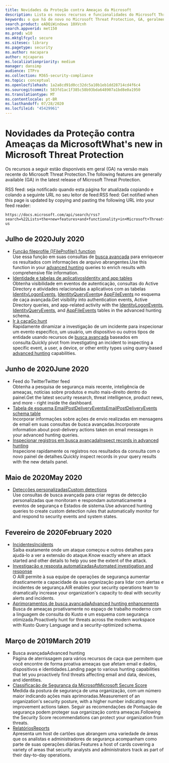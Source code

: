 ```yaml
---
title: Novidades da Proteção contra Ameaças da Microsoft
description: Lista os novos recursos e funcionalidades do Microsoft Threat Protection
keywords: o que há de novo no Microsoft Threat Protection, GA, geralmente disponível, recursos, disponível, novo
search.product: eADQiWindows 10XVcnh
search.appverid: met150
ms.prod: w10
ms.mktglfcycl: secure
ms.sitesec: library
ms.pagetype: security
ms.author: macapara
author: mjcaparas
ms.localizationpriority: medium
manager: dansimp
audience: ITPro
ms.collection: M365-security-compliance
ms.topic: conceptual
ms.openlocfilehash: 1a2a8cd91d0cc32dc5a10b1eb1dd28714cd4f6c4
ms.sourcegitcommit: 583fd1ac1f385c58b93bda648907a1bd8e0a1950
ms.translationtype: MT
ms.contentlocale: pt-BR
ms.lasthandoff: 07/28/2020
ms.locfileid: "45429961"
---
```

# <a name="whats-new-in-microsoft-threat-protection"></a><span data-ttu-id="78352-104">Novidades da Proteção contra Ameaças da Microsoft</span><span class="sxs-lookup"><span data-stu-id="78352-104">What's new in Microsoft Threat Protection</span></span>

<span data-ttu-id="78352-105">Os recursos a seguir estão disponíveis em geral (GA) na versão mais recente do Microsoft Threat Protection.</span><span class="sxs-lookup"><span data-stu-id="78352-105">The following features are generally available (GA) in the latest release of Microsoft Threat Protection.</span></span>

<span data-ttu-id="78352-106">RSS feed: seja notificado quando esta página for atualizada copiando e colando a seguinte URL no seu leitor de feed:</span><span class="sxs-lookup"><span data-stu-id="78352-106">RSS feed: Get notified when this page is updated by copying and pasting the following URL into your feed reader:</span></span>
```http
https://docs.microsoft.com/api/search/rss?search=%22Lists+the+new+features+and+functionality+in+Microsoft+Threat+Protection%22&locale=en-us
```
## <a name="july-2020"></a><span data-ttu-id="78352-107">Julho de 2020</span><span class="sxs-lookup"><span data-stu-id="78352-107">July 2020</span></span>
- [<span data-ttu-id="78352-108">Função fileprofile ()</span><span class="sxs-lookup"><span data-stu-id="78352-108">FileProfile() function</span></span>](advanced-hunting-fileprofile-function.md) <br> <span data-ttu-id="78352-109">Use essa função em suas consultas de [busca avançada](advanced-hunting-overview.md) para enriquecer os resultados com informações de arquivo abrangentes.</span><span class="sxs-lookup"><span data-stu-id="78352-109">Use this function in your [advanced hunting](advanced-hunting-overview.md) queries to enrich results with comprehensive file information.</span></span>
- [<span data-ttu-id="78352-110">Identidade e tabelas de aplicativos</span><span class="sxs-lookup"><span data-stu-id="78352-110">Identity and app tables</span></span>](advanced-hunting-schema-tables.md)<br> <span data-ttu-id="78352-111">Obtenha visibilidade em eventos de autenticação, consultas do Active Directory e atividades relacionadas a aplicativos com as tabelas [IdentityLogonEvents](advanced-hunting-identitylogonevents-table.md), [IdentityQueryEvents](advanced-hunting-identityqueryevents-table.md)e [AppFileEvents](advanced-hunting-appfileevents-table.md) no esquema de caça avançada.</span><span class="sxs-lookup"><span data-stu-id="78352-111">Get visibility into authentication events, Active Directory queries, and app-related activity with the [IdentityLogonEvents](advanced-hunting-identitylogonevents-table.md), [IdentityQueryEvents](advanced-hunting-identityqueryevents-table.md), and [AppFileEvents](advanced-hunting-appfileevents-table.md) tables in the advanced hunting schema.</span></span>
- [<span data-ttu-id="78352-112">Ir à caça</span><span class="sxs-lookup"><span data-stu-id="78352-112">Go hunt</span></span>](advanced-hunting-go-hunt.md)<br> <span data-ttu-id="78352-113">Rapidamente dinamizar a investigação de um incidente para inspecionar um evento específico, um usuário, um dispositivo ou outros tipos de entidade usando recursos de [busca avançada](advanced-hunting-overview.md) baseados em consulta.</span><span class="sxs-lookup"><span data-stu-id="78352-113">Quickly pivot from investigating an incident to inspecting a specific event, a user, a device, or other entity types using query-based [advanced hunting](advanced-hunting-overview.md) capabilities.</span></span>

## <a name="june-2020"></a><span data-ttu-id="78352-114">Junho de 2020</span><span class="sxs-lookup"><span data-stu-id="78352-114">June 2020</span></span>
- <span data-ttu-id="78352-115">Feed do Twitter</span><span class="sxs-lookup"><span data-stu-id="78352-115">Twitter feed</span></span> <br> <span data-ttu-id="78352-116">Obtenha a pesquisa de segurança mais recente, inteligência de ameaças, notícias sobre produtos e muito mais-direito dentro do painel.</span><span class="sxs-lookup"><span data-stu-id="78352-116">Get the latest security research, threat intelligence, product news, and more - right inside the dashboard.</span></span>
- [<span data-ttu-id="78352-117">Tabela de esquema EmailPostDeliveryEvents</span><span class="sxs-lookup"><span data-stu-id="78352-117">EmailPostDeliveryEvents schema table</span></span>](advanced-hunting-emailpostdeliveryevents-table.md) <br> <span data-ttu-id="78352-118">Incorporar informações sobre ações de envio realizadas em mensagens de email em suas consultas de busca avançadas.</span><span class="sxs-lookup"><span data-stu-id="78352-118">Incorporate information about post-delivery actions taken on email messages in your advanced hunting queries.</span></span>
- [<span data-ttu-id="78352-119">Inspecionar registros em busca avançada</span><span class="sxs-lookup"><span data-stu-id="78352-119">Inspect records in advanced hunting</span></span>](advanced-hunting-query-results.md#drill-down-from-query-results) <br> <span data-ttu-id="78352-120">Inspecione rapidamente os registros nos resultados da consulta com o novo painel de detalhes.</span><span class="sxs-lookup"><span data-stu-id="78352-120">Quickly inspect records in your query results with the new details panel.</span></span>

## <a name="may-2020"></a><span data-ttu-id="78352-121">Maio de 2020</span><span class="sxs-lookup"><span data-stu-id="78352-121">May 2020</span></span>
- [<span data-ttu-id="78352-122">Detecções personalizadas</span><span class="sxs-lookup"><span data-stu-id="78352-122">Custom detections</span></span>](custom-detections-overview.md) <br> <span data-ttu-id="78352-123">Use consultas de busca avançada para criar regras de detecção personalizadas que monitoram e respondam automaticamente a eventos de segurança e Estados de sistema.</span><span class="sxs-lookup"><span data-stu-id="78352-123">Use advanced hunting queries to create custom detection rules that automatically monitor for and respond to security events and system states.</span></span>

## <a name="february-2020"></a><span data-ttu-id="78352-124">Fevereiro de 2020</span><span class="sxs-lookup"><span data-stu-id="78352-124">February 2020</span></span>
- [<span data-ttu-id="78352-125">Incidentes</span><span class="sxs-lookup"><span data-stu-id="78352-125">Incidents</span></span>](incidents-overview.md) <br> <span data-ttu-id="78352-126">Saiba exatamente onde um ataque começou e outros detalhes para ajudá-lo a ver a extensão do ataque.</span><span class="sxs-lookup"><span data-stu-id="78352-126">Know exactly where an attack started and other details to help you see the extent of the attack.</span></span>
- [<span data-ttu-id="78352-127">Investigação e resposta automatizadas</span><span class="sxs-lookup"><span data-stu-id="78352-127">Automated investigation and response</span></span>](mtp-autoir.md) <br> <span data-ttu-id="78352-128">O AIR permite à sua equipe de operações de segurança aumentar drasticamente a capacidade da sua organização para lidar com alertas e incidentes de segurança.</span><span class="sxs-lookup"><span data-stu-id="78352-128">AIR enables your security operations team to dramatically increase your organization's capacity to deal with security alerts and incidents.</span></span>
- [<span data-ttu-id="78352-129">Aprimoramentos de busca avançada</span><span class="sxs-lookup"><span data-stu-id="78352-129">Advanced hunting enhancements</span></span>](advanced-hunting-overview.md) <br> <span data-ttu-id="78352-130">Busca de ameaças proativamente no espaço de trabalho moderno com a linguagem de consulta do Kusto e um esquema com segurança otimizada.</span><span class="sxs-lookup"><span data-stu-id="78352-130">Proactively hunt for threats across the modern workspace with Kusto Query Language and a security-optimized schema.</span></span>

## <a name="march-2019"></a><span data-ttu-id="78352-131">Março de 2019</span><span class="sxs-lookup"><span data-stu-id="78352-131">March 2019</span></span>
- <span data-ttu-id="78352-132">Busca avançada</span><span class="sxs-lookup"><span data-stu-id="78352-132">Advanced hunting</span></span> <br> <span data-ttu-id="78352-133">Página de aterrissagem para vários recursos de caça que permitem que você encontre de forma proativa ameaças que afetam email e dados, dispositivos e identidades.</span><span class="sxs-lookup"><span data-stu-id="78352-133">Landing page to various hunting capabilities that let you proactively find threats affecting email and data, devices, and identities.</span></span>
- [<span data-ttu-id="78352-134">Classificação de Segurança da Microsoft</span><span class="sxs-lookup"><span data-stu-id="78352-134">Microsoft Secure Score</span></span>](microsoft-secure-score.md) <br> <span data-ttu-id="78352-135">Medida da postura de segurança de uma organização, com um número maior indicando ações mais aprimoradas.</span><span class="sxs-lookup"><span data-stu-id="78352-135">Measurement of an organization's security posture, with a higher number indicating more improvement actions taken.</span></span> <span data-ttu-id="78352-136">Seguir as recomendações de Pontuação de segurança podem proteger sua organização contra ameaças.</span><span class="sxs-lookup"><span data-stu-id="78352-136">Following the Security Score recommendations can protect your organization from threats.</span></span> 
- [<span data-ttu-id="78352-137">Relatórios</span><span class="sxs-lookup"><span data-stu-id="78352-137">Reports</span></span>](monitoring-and-reporting.md) <br>  <span data-ttu-id="78352-138">Apresenta um host de cartões que abrangem uma variedade de áreas que os analistas e administradores de segurança acompanham como parte de suas operações diárias.</span><span class="sxs-lookup"><span data-stu-id="78352-138">Features a host of cards covering a variety of areas that security analysts and administrators track as part of their day-to-day operations.</span></span>

